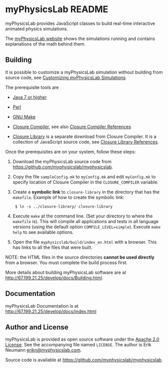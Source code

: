 myPhysicsLab README
===================

myPhysicsLab provides JavaScript classes to build real-time interactive
animated physics simulations.

The [myPhysicsLab website](http://67.199.21.25) shows the simulations running
and contains explanations of the math behind them.


Building
--------
It is possible to customize a myPhysicsLab simulation without
building from source code, see
[Customizing myPhysicsLab Simulations](http://67.199.21.25/develop/docs/Customizing.html).

The prerequisite tools are

+ [Java 7 or higher](http://www.java.com)

+ [Perl](https://www.perl.org)

+ [GNU Make](https://www.gnu.org/software/make/)

+ [Closure Compiler](https://github.com/google/closure-compiler), see also
    [Closure Compiler References](http://67.199.21.25/develop/docs/Building.html#closurecompilerreferences)

+ [Closure Library](https://github.com/google/closure-library) is a separate
    download from Closure Compiler. It is a collection of JavaScript source
    code, see [Closure Library References](http://67.199.21.25/develop/docs/Building.html#closurelibraryreferences).

Once the prerequisites are on your system, follow these steps:

1. Download the myPhysicsLab source code from
    <https://github.com/myphysicslab/myphysicslab>.

2. Copy the file `sampleConfig.mk` to `myConfig.mk` and edit `myConfig.mk` to
    specify location of Closure Compiler in the `CLOSURE_COMPILER` variable.

3. Create a **symbolic link** to `closure-library` in the directory that has
    the `makefile`. Example of how to create the symbolic link:

        $ ln -s ../closure-library/ closure-library

4. Execute `make` at the command line. (Set your directory to where the `makefile` is).
    This will compile all applications and tests in all language versions (using the
    default option `COMPILE_LEVEL=simple`).
    Execute `make help` to see available options.

5.  Open the file `myphysicslab/build/index_en.html` with a browser. This has
    links to all the files that were built.

NOTE: the HTML files in the source directories **cannot be used directly** from
a browser. You must complete the build process first.

More details about building myPhysicsLab software are at
<http://67.199.21.25/develop/docs/Building.html>.



Documentation
-------------
myPhysicsLab Documentation is at <http://67.199.21.25/develop/docs/index.html>


Author and License
------------------

myPhysicsLab is provided as open source software under the
[Apache 2.0 License](http://www.apache.org/licenses/). See the accompanying
file named `LICENSE`. The author is Erik Neumann <erikn@myphysicslab.com>.

Source code is available at <https://github.com/myphysicslab/myphysicslab>.


